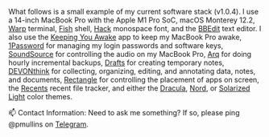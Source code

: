 What follows is a small example of my current software stack (v1.0.4). I use a 14-inch MacBook Pro with the Apple M1 Pro SoC, macOS 
Monterey 12.2, [Warp](https://www.warp.dev/) terminal, [Fish](https://github.com/fish-shell/fish-shell) shell, 
[Hack](https://sourcefoundry.org/hack/) monospace font, and the [BBEdit](https://www.barebones.com/products/bbedit/) text editor. I 
also use the [Keeping You Awake](https://github.com/newmarcel/KeepingYouAwake) app to keep my MacBook Pro awake, [1Password](https://1password.com/) for
managing my login passwords and software keys, [SoundSource](https://rogueamoeba.com/soundsource/) for controlling the audio on my 
MacBook Pro, [Arq](https://www.arqbackup.com/) for doing hourly incremental backups, [Drafts](https://getdrafts.com/) for creating 
temporary notes, [DEVONthink](https://www.devontechnologies.com/apps/devonthink) for collecting, organizing, editing, and annotating data, 
notes, and documents, [Rectangle](https://github.com/rxhanson/Rectangle) for controlling the placement of apps on screen, the 
[Recents](https://recentsapp.com/) recent file tracker, and either the [Dracula](https://draculatheme.com/), 
[Nord](https://www.nordtheme.com/), or [Solarized Light](https://ethanschoonover.com/solarized/) color themes. 

📫 Contact Information: Need to ask me something? If so, please ping @pmullins on [Telegram](https://telegram.org/).